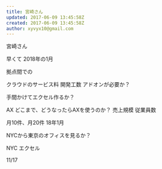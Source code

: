 ```yaml
---
title: 宮崎さん
updated: 2017-06-09 13:45:58Z
created: 2017-06-09 13:45:58Z
author: xyvyx10@gmail.com
---
```


宮崎さん

早くて
2018年の1月

拠点間での

クラウドのサービス料
開発工数
アドオンが必要か？

手間かけてエクセル作るか？

AX
どこまで、どうなったらAXを使うのか？
売上規模
従業員数

月10件、月20件
18年1月

NYCから東京のオフィスを見るか？

NYC エクセル

11/17